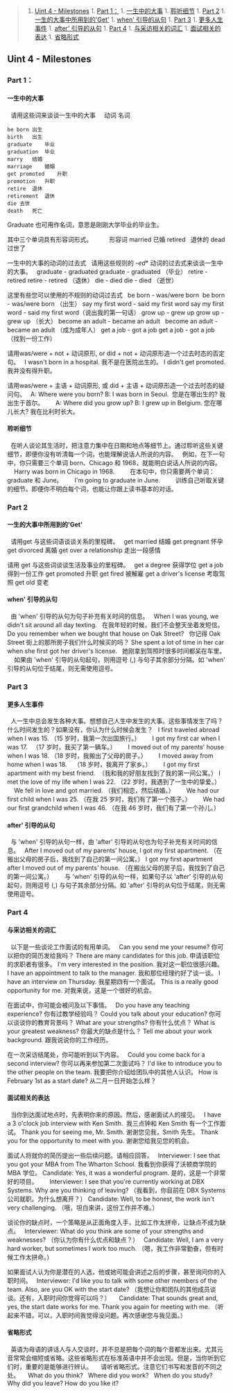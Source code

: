 >1. [Uint 4 - Milestones](#Uint4-Milestones "Uint 4 - Milestones")
	1. [Part 1：](#Part1： "Part 1：")
		1. [一生中的大事](#一生中的大事 "一生中的大事")
		1. [聆听细节](#聆听细节 "聆听细节")
	1. [Part 2](#Part2 "Part 2")
		1. [一生的大事中所用到的'Get'](#一生的大事中所用到的'Get' "一生的大事中所用到的'Get'")
		1. [when' 引导的从句](#when'引导的从句 "when' 引导的从句")
	1. [Part 3](#Part3 "Part 3")
		1. [更多人生事件](#更多人生事件 "更多人生事件")
		1. [after' 引导的从句](#after'引导的从句 "after' 引导的从句")
	1. [Part 4](#Part4 "Part 4")
		1. [与采访相关的词汇](#与采访相关的词汇 "与采访相关的词汇")
		1. [面试相关的表达](#面试相关的表达 "面试相关的表达")
		1. [省略形式](#省略形式 "省略形式")

## Uint 4 - Milestones

### Part 1：

#### 一生中的大事
 
请用这些词来谈谈一生中的大事
 	 
	动词
	名词

	be born	出生
	birth	出生
	graduate	毕业
	graduation	毕业
	marry	结婚
	marriage	婚姻
	get promoted	升职
	promotion	升职
	retire 	退休
	retirement	退休
	die	去世
	death 	死亡

Graduate 也可用作名词，意思是刚刚大学毕业的毕业生。

其中三个单词具有形容词形式。
 	 	 
	   形容词
	married	已婚
	retired  	退休的
	dead	过世了

一生中的大事的动词的过去式
 
请用这些规则的 *-ed** 动词的过去式来谈谈一生中的大事。
 
	graduate - graduated	graduate - graduated （毕业）
	retire - retired	retire - retired （退休）
	die - died	die - died （逝世）

这里有些您可以使用的不规则的动词过去式
 
	be born - was/were born 	be born - was/were born （出生）
	say my first word - said my first word	say my first word - said my first word（说出我的第一句话）
	grow up - grew up	grow up - grew up （长大）
	become an adult - became an adult  	become an adult - became an adult （成为成年人）
	get a job - got a job	get a job - got a job （找到一份工作）

请用was/were + not + 动词原形, or did + not + 动词原形造一个过去时态的否定句。
 
	I wasn't born in a hospital.	我不是在医院出生的。
	I didn't get promoted.	我并没有得升职。

请用was/were + 主语 + 动词原形, 或 did + 主语 + 动词原形造一个过去时态的疑问句。
 
	A: Where were you born?
	B: I was born in Seoul. 
	您是在哪出生的?
	我出生于首尔。
 	 	 
	A: Where did you grow up?
	B: I grew up in Belgium.
	您在哪儿长大?
	我在比利时长大。

#### 聆听细节
 
在听人谈论其生活时，把注意力集中在日期和地点等细节上。通过聆听这些关键细节，即便你没有听清每一个词，也能理解说话人所说的内容。
 
例如，在下一句中，你只需要三个单词 born、Chicago 和 1968，就能明白说话人所说的内容。
 	 	 
	Harry was born in Chicago in 1968.	 
 	 	 
在本句中，你只需要两个单词：graduate 和 June。
 	 	 
	I'm going to graduate in June.	 
 	 	 
训练自己听取关键的细节。即便你不明白每个词，也能让你跟上读书基本的对话。

### Part 2

#### 一生的大事中所用到的'Get'
 
请用get 与这些词语谈谈关系的里程碑。
 
	get married	结婚
	get pregnant	怀孕
	get divorced	离婚
	get over a relationship	走出一段感情

请用 get 与这些词谈谈生活及事业的里程碑。
 
	get a degree	获得学位
	get a job	得到一份工作
	get promoted	升职
	get fired	被解雇
	get a driver's license	考取驾照
	get old	变老

#### when' 引导的从句
 
由 'when' 引导的从句为句子补充有关时间的信息。
 
	When I was young, we didn't sit around all day texting.	 	在我年轻的时候，我们不会整天坐着发短信。
	Do you remember when we bought that house on Oak Street?	 	你记得 Oak Street 街上的那所房子我们什么时候买的吗？
	She spent a lot of time in her car when she first got her driver's license.	 	她刚拿到驾照时很多时间都呆在车里。
 	 
如果由 'when' 引导的从句起句，则用逗号 (,) 与句子其余部分分隔。如 'when' 引导的从句位于结尾，则无需使用逗号。

### Part 3

#### 更多人生事件
 
人一生中总会发生各种大事。想想自己人生中发生的大事。这些事情发生了吗？什么时间发生的？如果没有，你认为什么时候会发生？
 
	I first traveled abroad when I was 15.	（15 岁时，我第一次出国旅行。）	 	 	 
	I got my first car when I was 17.  	（17 岁时，我买了第一辆车。）	 	 	 
	I moved out of my parents' house when I was 18.	（18 岁时，我搬出了父母的房子。）	 	 	 
	I moved away from home when I was 18.   	（18 岁时，我离开了家乡。）	 	 	 
	I got my first apartment with my best friend. 	（我和我的好朋友找到了我的第一间公寓。）
	I met the love of my life when I was 22.	（22 岁时，我遇到了一生中的挚爱。）	 	 	 
	We fell in love and got married.	（我们相恋，然后结婚。）	 	 	 
	We had our first child when I was 25.	（在我 25 岁时，我们有了第一个孩子。）	 	 	 
	We had our first grandchild when I was 46.	（在我 46 岁时，我们有了第一个孙儿。）

#### after' 引导的从句
 
与 'when' 引导的从句一样，由 'after' 引导的从句也为句子补充有关时间的信息。
 
	After I moved out of my parents' house, I got my first apartment.	（在搬出父母的房子后，我找到了自己的第一间公寓。）
	I got my first apartment after I moved out of my parents' house.	（在搬出父母的房子后，我找到了自己的第一间公寓。）
 	 	 
与 'when' 引导的从句一样，如果句子以 'after' 引导的从句起句，则用逗号 (,) 与句子其余部分分隔。如 'after' 引导的从句位于结尾，则无需使用逗号。

### Part 4

#### 与采访相关的词汇
 
以下是一些谈论工作面试的有用单词。
 
	Can you send me your resume?	你可以把你的简历发给我吗？
	There are many candidates for this job.	申请该职位的求职者有很多。
	I'm very interested in the position.	我对这一职位很感兴趣。
	I have an appointment to talk to the manager.	我和那位经理约好了谈一谈。
	I have an interview on Thursday.	我星期四有一个面试。
	This is a really good opportunity for me.	对我来说，这是一个很好的机会。

在面试中，你可能会被问及以下事情。
 
	Do you have any teaching experience?	你有过教学经验吗？
	Could you talk about your education?	你可以谈谈你的教育背景吗？
	What are your strengths?	你有什么优点？
	What is your greatest weakness?	你最大的缺点是什么？
	Tell me about your work background.	跟我说说你的工作经历。

在一次采访结尾处，你可能听到以下内容。
 
	Could you come back for a second interview?	你可以再来参加第二次面试吗？
	I'd like to introduce you to the other people on the team.	我要把你介绍给团队中的其他人认识。
	How is February 1st as a start date?	从二月一日开始怎么样？

#### 面试相关的表达
 
当你到达面试地点时，先表明你来的原因。然后，感谢面试人的接见。
 
	I have a 3 o'clock job interview with Ken Smith. 	我三点钟和 Ken Smith 有一个工作面试。
	Thank you for seeing me, Mr. Smith.	谢谢您见我，Smith 先生。
	Thank you for the opportunity to meet with you.	谢谢您给我见您的机会。

面试人将就你的简历提出一些后续问题。请相应回答。
 
	Interviewer: I see that you got your MBA from The Wharton School.	我看到你获得了沃顿商学院的 MBA 学位。
	Candidate: Yes, it was a wonderful program.	是的，这是一个非常好的项目。
	 	 	 
	Interviewer: I see that you're currently working at DBX Systems. Why are you thinking of leaving?	（我看到，你目前在 DBX Systems 公司就职。为什么想离开？）
	Candidate: Well, to be honest, the work isn't very challenging.	（哦，坦白来讲，这份工作并不难。）

谈论你的缺点时，一个策略是从正面角度入手，比如工作太拼命，让缺点不成为缺点。
 
	Interviewer: What do you think are some of your strengths and weaknesses?
	（你认为你有什么优点和缺点？）
	 
	Candidate: Well, I am a very hard worker, but sometimes I work too much.
	（嗯，我工作非常勤奋，但有时候工作太拼命。）

如果面试人认为你是潜在的人选，他或她可能会讲述之后的步骤，甚至询问你的入职时间。
 
	Interviewer: I'd like you to talk with some other members of the team. Also, are you OK with the start date?
	（我想让你和团队的其他成员谈谈。还有，入职时间你觉得可以吗？）	 
	 
	Candidate: That sounds great and, yes, the start date works for me. Thank you again for meeting with me.
	（听起来不错，可以，入职时间我觉得没问题。再次感谢您与我见面。）

#### 省略形式
 
英语为母语的讲话人与人交谈时，并不总是把每个词的每个音都发出来。尤其元音常常会缩短或省略。这些省略形式在标准英语中并不会出现。但是，当你听到它们时，重要的是能够进行辨认。
 	 
请听省略形式。注意它们书写和发音的不同之处。
 	 
	What do you think?  
	Where did you work?  
	When do you study?
	Why did you leave?
	How do you like it?
